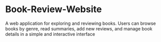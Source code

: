 # Book-Review-Website
A web application for exploring and reviewing books. Users can browse books by genre, read summaries, add new reviews, and manage book details in a simple and interactive interface
